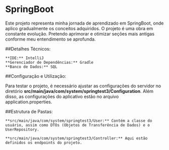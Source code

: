 # SpringBoot

Este projeto representa minha jornada de aprendizado em SpringBoot, onde aplico gradualmente os conceitos adquiridos. O projeto é uma obra em constante evolução. Pretendo aprimorar e otimizar seções mais antigas conforme meu entendimento se aprofunda.

##Detalhes Técnicos:

    **IDE:** IntelliJ
    **Gerenciador de Dependências:** Gradle
    **Banco de Dados:** SQL

##Configuração e Utilização:

Para testar o projeto, é necessário ajustar as configurações do servidor no diretório **src/main/java/com/system/springtest3/Configuration**. Além disso, as configurações do aplicativo estão no arquivo application.properties.

##Estrutura de Pastas:

    **src/main/java/com/system/springtest3/User:** Contém a classe do usuário, assim como DTOs (Objetos de Transferência de Dados) e o UserRepository.

    **src/main/java/com/system/springtest3/Controller:** Aqui estão definidos os endpoints do projeto.
